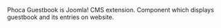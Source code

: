 Phoca Guestbook is Joomla! CMS extension. Component which displays guestbook and its entries on website.